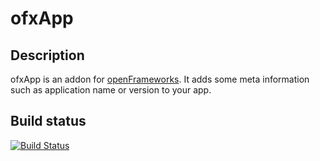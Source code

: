 # ofxApp
## Description
ofxApp is an addon for [openFrameworks](https://github.com/openframeworks/**openFrameworks). It adds some meta information such as application name or version to your app.

## Build status
[![Build Status](https://travis-ci.com/thomasgeissl/ofxApp.svg?branch=master)](https://travis-ci.com/thomasgeissl/ofxApp)